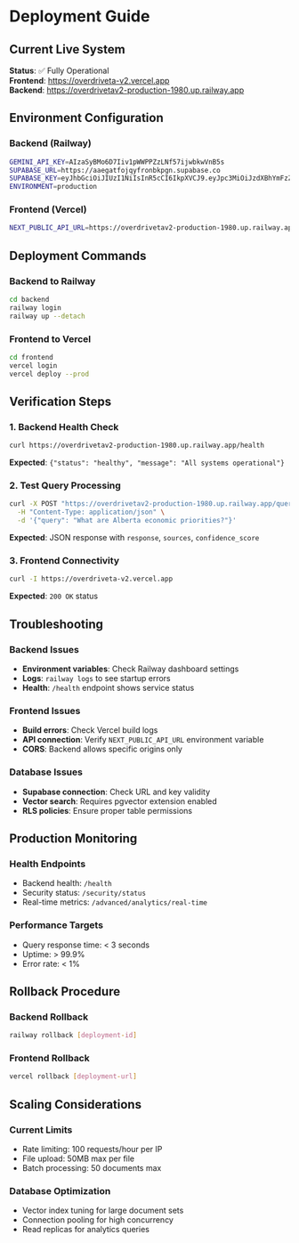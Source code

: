 # Deployment Guide

## Current Live System

**Status**: ✅ Fully Operational  
**Frontend**: https://overdriveta-v2.vercel.app  
**Backend**: https://overdrivetav2-production-1980.up.railway.app

## Environment Configuration

### Backend (Railway)
```bash
GEMINI_API_KEY=AIzaSyBMo6D7Iiv1pWWPPZzLNf57ijwbkwVnB5s
SUPABASE_URL=https://aaegatfojqyfronbkpgn.supabase.co
SUPABASE_KEY=eyJhbGciOiJIUzI1NiIsInR5cCI6IkpXVCJ9.eyJpc3MiOiJzdXBhYmFzZSIsInJlZiI6ImFhZWdhdGZvanF5ZnJvbmJrcGduIiwicm9sZSI6InNlcnZpY2Vfcm9sZSIsImlhdCI6MTczMzY5NTMxNCwiZXhwIjoyMDQ5MjcxMzE0fQ.LHuLeNBxEtO6wTsKFvZ23pVh0WNMZtT8E7SyTwP9kew
ENVIRONMENT=production
```

### Frontend (Vercel)
```bash
NEXT_PUBLIC_API_URL=https://overdrivetav2-production-1980.up.railway.app
```

## Deployment Commands

### Backend to Railway
```bash
cd backend
railway login
railway up --detach
```

### Frontend to Vercel
```bash
cd frontend
vercel login
vercel deploy --prod
```

## Verification Steps

### 1. Backend Health Check
```bash
curl https://overdrivetav2-production-1980.up.railway.app/health
```
**Expected**: `{"status": "healthy", "message": "All systems operational"}`

### 2. Test Query Processing
```bash
curl -X POST "https://overdrivetav2-production-1980.up.railway.app/query/" \
  -H "Content-Type: application/json" \
  -d '{"query": "What are Alberta economic priorities?"}'
```
**Expected**: JSON response with `response`, `sources`, `confidence_score`

### 3. Frontend Connectivity
```bash
curl -I https://overdriveta-v2.vercel.app
```
**Expected**: `200 OK` status

## Troubleshooting

### Backend Issues
- **Environment variables**: Check Railway dashboard settings
- **Logs**: `railway logs` to see startup errors
- **Health**: `/health` endpoint shows service status

### Frontend Issues
- **Build errors**: Check Vercel build logs
- **API connection**: Verify `NEXT_PUBLIC_API_URL` environment variable
- **CORS**: Backend allows specific origins only

### Database Issues
- **Supabase connection**: Check URL and key validity
- **Vector search**: Requires pgvector extension enabled
- **RLS policies**: Ensure proper table permissions

## Production Monitoring

### Health Endpoints
- Backend health: `/health`
- Security status: `/security/status`
- Real-time metrics: `/advanced/analytics/real-time`

### Performance Targets
- Query response time: < 3 seconds
- Uptime: > 99.9%
- Error rate: < 1%

## Rollback Procedure

### Backend Rollback
```bash
railway rollback [deployment-id]
```

### Frontend Rollback
```bash
vercel rollback [deployment-url]
```

## Scaling Considerations

### Current Limits
- Rate limiting: 100 requests/hour per IP
- File upload: 50MB max per file
- Batch processing: 50 documents max

### Database Optimization
- Vector index tuning for large document sets
- Connection pooling for high concurrency
- Read replicas for analytics queries 